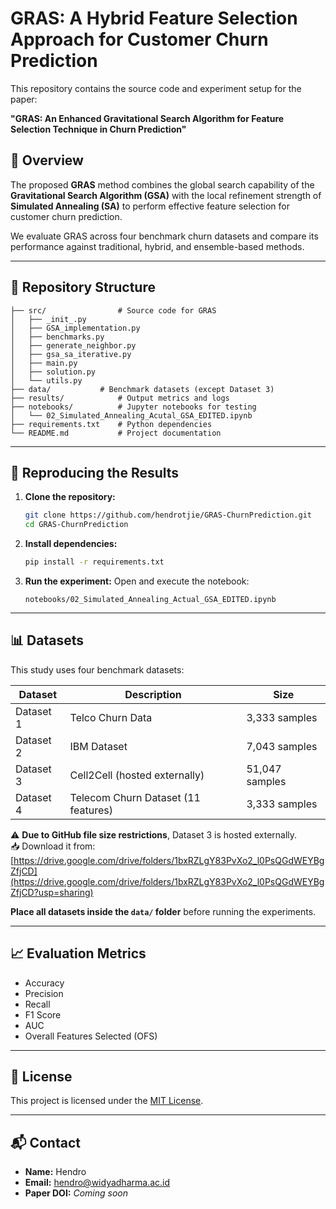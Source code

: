 # GRAS: A Hybrid Feature Selection Approach for Customer Churn Prediction

This repository contains the source code and experiment setup for the paper:

**"GRAS: An Enhanced Gravitational Search Algorithm for Feature Selection Technique in Churn Prediction"**

## 🧠 Overview

The proposed **GRAS** method combines the global search capability of the **Gravitational Search Algorithm (GSA)** with the local refinement strength of **Simulated Annealing (SA)** to perform effective feature selection for customer churn prediction.

We evaluate GRAS across four benchmark churn datasets and compare its performance against traditional, hybrid, and ensemble-based methods.

---

## 📂 Repository Structure

```
├── src/                # Source code for GRAS
│   ├── _init_.py         
│   ├── GSA_implementation.py          
│   ├── benchmarks.py                 
│   ├── generate_neighbor.py           
│   ├── gsa_sa_iterative.py            
│   ├── main.py                        
│   ├── solution.py                    
│   └── utils.py        
├── data/           # Benchmark datasets (except Dataset 3)
├── results/            # Output metrics and logs
├── notebooks/          # Jupyter notebooks for testing
│   └── 02_Simulated_Annealing_Acutal_GSA_EDITED.ipynb
├── requirements.txt    # Python dependencies
└── README.md           # Project documentation
```

---

## 🧪 Reproducing the Results

1. **Clone the repository:**
   ```bash
   git clone https://github.com/hendrotjie/GRAS-ChurnPrediction.git
   cd GRAS-ChurnPrediction
   ```

2. **Install dependencies:**
   ```bash
   pip install -r requirements.txt
   ```

3. **Run the experiment:**
   Open and execute the notebook:

   ```
   notebooks/02_Simulated_Annealing_Actual_GSA_EDITED.ipynb
   ```

---

## 📊 Datasets

This study uses four benchmark datasets:

| Dataset | Description                      | Size     |
|---------|----------------------------------|----------|
| Dataset 1 | Telco Churn Data                 | 3,333 samples |
| Dataset 2 | IBM Dataset                      | 7,043 samples |
| Dataset 3 | Cell2Cell (hosted externally)    | 51,047 samples |
| Dataset 4 | Telecom Churn Dataset (11 features) | 3,333 samples |

⚠️ **Due to GitHub file size restrictions**, Dataset 3 is hosted externally.  
📥 Download it from:  
[https://drive.google.com/drive/folders/1bxRZLgY83PvXo2_l0PsQGdWEYBgZfjCD](https://drive.google.com/drive/folders/1bxRZLgY83PvXo2_l0PsQGdWEYBgZfjCD?usp=sharing)

**Place all datasets inside the `data/` folder** before running the experiments.

---

## 📈 Evaluation Metrics

- Accuracy
- Precision
- Recall
- F1 Score
- AUC
- Overall Features Selected (OFS)

---

## 📜 License

This project is licensed under the [MIT License](LICENSE).

---

## 📬 Contact

- **Name:** Hendro
- **Email:** hendro@widyadharma.ac.id  
- **Paper DOI:** _Coming soon_
